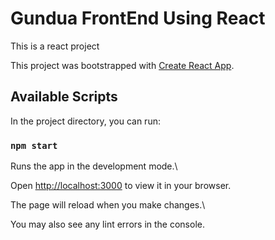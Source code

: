 # Gundua FrontEnd Using React

This  is a react project 


This project was bootstrapped with [Create React App](https://github.com/facebook/create-react-app).


## Available Scripts


In the project directory, you can run:


### `npm start`


Runs the app in the development mode.\

Open [http://localhost:3000](http://localhost:3000) to view it in your browser.

The page will reload when you make changes.\


You may also see any lint errors in the console.

